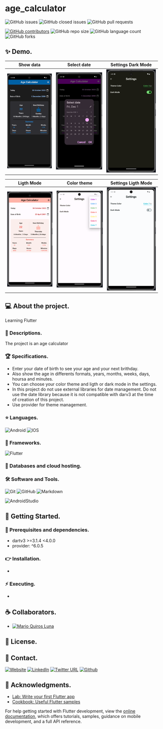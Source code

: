 # age_calculator

![GitHub issues](https://img.shields.io/github/issues/MarioQuirosLuna/Age_Calculator_Flutter)
![GitHub closed issues](https://img.shields.io/github/issues-closed/MarioQuirosLuna/Age_Calculator_Flutter)
![GitHub pull requests](https://img.shields.io/github/issues-pr/MarioQuirosLuna/Age_Calculator_Flutter)

[![GitHub contributors](https://img.shields.io/github/contributors/MarioQuirosLuna/Age_Calculator_Flutter.svg?color=blue)](https://github.com/MarioQuirosLuna/Age_Calculator_Flutter/network)
![GitHub repo size](https://img.shields.io/github/repo-size/MarioQuirosLuna/Age_Calculator_Flutter)
![GitHub language count](https://img.shields.io/github/languages/count/MarioQuirosLuna/Age_Calculator_Flutter)
![GitHub forks](https://img.shields.io/github/forks/MarioQuirosLuna/Age_Calculator_Flutter)

## ✨ Demo.

|Show data|Select date|Settings Dark Mode|
|--|--|--|
|![Demo1](https://github.com/MarioQuirosLuna/Age_Calculator_Flutter/blob/master/lib/assets/1.PNG?raw=true)|![Demo2](https://github.com/MarioQuirosLuna/Age_Calculator_Flutter/blob/master/lib/assets/2.PNG?raw=true)|![Demo3](https://github.com/MarioQuirosLuna/Age_Calculator_Flutter/blob/master/lib/assets/3.PNG?raw=true)|

|Ligth Mode|Color theme|Settings Ligth Mode|
|--|--|--|
|![Demo4](https://github.com/MarioQuirosLuna/Age_Calculator_Flutter/blob/master/lib/assets/4.PNG?raw=true)|![Demo5](https://github.com/MarioQuirosLuna/Age_Calculator_Flutter/blob/master/lib/assets/5.PNG?raw=true)|![Demo6](https://github.com/MarioQuirosLuna/Age_Calculator_Flutter/blob/master/lib/assets/6.PNG?raw=true)|

## 💻 About the project.

Learning Flutter

   ### 📜 Descriptions.
   
   The project is an age calculator
   
   ### 🏆 Specifications.
   
   - Enter your date of birth to see your age and your next brithday.
   - Also show the age in differents formats, years, months, weeks, days, hoursa and minutes.
   - You can choose your color theme and ligth or dark mode in the settings.
   - In this project do not use external libraries for date management. Do not use the date library because it is not compatible with darv3 at the time of creation of this project.
   - Use provider for theme management.

   ### ⭐ Languages.
   
  ![Android](https://custom-icon-badges.herokuapp.com/badge/-Android-%233DDC84?style=flat&logo=Android&logoColor=white&labelColor=111)
  ![IOS](https://custom-icon-badges.herokuapp.com/badge/-IOS-%23007aff?style=flat&logo=IOS&logoColor=white&labelColor=111)

   ### 🎨 Frameworks.

  ![Flutter](https://custom-icon-badges.herokuapp.com/badge/-Flutter-%23042B59?style=flat&logo=flutter&logoColor=white&labelColor=111)
   
   ### 💾 Databases and cloud hosting.
  
  
   ### 🛠️ Software and Tools.
   
  ![Git](https://custom-icon-badges.herokuapp.com/badge/-Git-%23F05032?style=flat&logo=git&logoColor=white&labelColor=111)
  ![GitHub](https://custom-icon-badges.herokuapp.com/badge/-GitHub-%23181717?style=flat&logo=github&logoColor=white&labelColor=111)
  ![Markdown](https://custom-icon-badges.herokuapp.com/badge/-Markdown-%23000000?style=flat&logo=Markdown&logoColor=white&labelColor=111)
  
  ![AndroidStudio](https://custom-icon-badges.herokuapp.com/badge/-AndroidStudio-%233DDC84?style=flat&logo=AndroidStudio&logoColor=white&labelColor=111)

## 🚀 Getting Started.

   ### 📌 Prerequisites and dependencies.
   
   - dartv3 >=3.1.4 <4.0.0
   - provider: ^6.0.5

   ### 👉 Installation.
   
   - 

   ### ⚡ Executing.
   
   - 

## ☕ Collaborators.

* [![Mario Quiros Luna](https://custom-icon-badges.herokuapp.com/badge/-Mario%20Quirós%20Luna-%23181717?style=flat&logo=github&logoColor=white&labelColor=111)](https://github.com/MarioQuirosLuna)

## 📝 License.

## 💬 Contact.

[![Website](https://img.shields.io/website?label=Portfolio&up_color=%231E0A46&up_message=Mario%20Quiros%20Luna%20Dev&url=https%3A%2F%2Fmarioql-dev.vercel.app%2F)](https://marioql-dev.vercel.app/)
[![LinkedIn](https://custom-icon-badges.herokuapp.com/badge/-LinkedIn%20Mario%20Quirós%20Luna-%230A66C2?style=flat&logo=LinkedIn&logoColor=white&labelColor=111)](https://www.linkedin.com/in/mario-quir%C3%B3s-luna-dev-b99050206/)
[![Twitter URL](https://img.shields.io/twitter/url?label=Twitter%20%40MarioQuirosL&style=social&url=https%3A%2F%2Ftwitter.com%2FMarioQuirosL)](https://twitter.com/MarioQuirosL)
[![Github](https://img.shields.io/github/followers/MarioQuirosLuna?label=Github&style=social)](https://github.com/MarioQuirosLuna)

## 💜 Acknowledgments.

- [Lab: Write your first Flutter app](https://docs.flutter.dev/get-started/codelab)
- [Cookbook: Useful Flutter samples](https://docs.flutter.dev/cookbook)

For help getting started with Flutter development, view the
[online documentation](https://docs.flutter.dev/), which offers tutorials,
samples, guidance on mobile development, and a full API reference.
